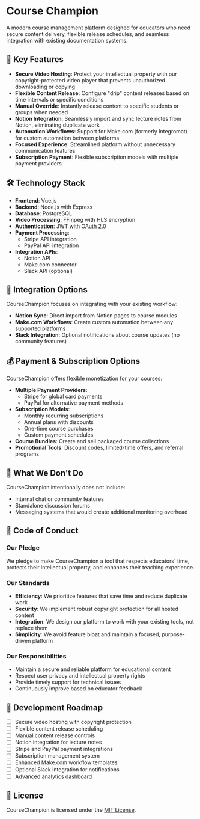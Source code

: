 # Course Champion

A modern course management platform designed for educators who need secure content delivery, flexible release schedules, and seamless integration with existing documentation systems.

## 🚀 Key Features

- **Secure Video Hosting**: Protect your intellectual property with our copyright-protected video player that prevents unauthorized downloading or copying
- **Flexible Content Release**: Configure "drip" content releases based on time intervals or specific conditions
- **Manual Override**: Instantly release content to specific students or groups when needed
- **Notion Integration**: Seamlessly import and sync lecture notes from Notion, eliminating duplicate work
- **Automation Workflows**: Support for Make.com (formerly Integromat) for custom automation between platforms
- **Focused Experience**: Streamlined platform without unnecessary communication features
- **Subscription Payment**: Flexible subscription models with multiple payment providers

## 🛠️ Technology Stack

- **Frontend**: Vue.js
- **Backend**: Node.js with Express
- **Database**: PostgreSQL
- **Video Processing**: FFmpeg with HLS encryption
- **Authentication**: JWT with OAuth 2.0
- **Payment Processing**:
  - Stripe API integration
  - PayPal API integration
- **Integration APIs**: 
  - Notion API
  - Make.com connector
  - Slack API (optional)

## 🔄 Integration Options

CourseChampion focuses on integrating with your existing workflow:

- **Notion Sync**: Direct import from Notion pages to course modules
- **Make.com Workflows**: Create custom automation between any supported platforms
- **Slack Integration**: Optional notifications about course updates (no community features)

## 💰 Payment & Subscription Options

CourseChampion offers flexible monetization for your courses:

- **Multiple Payment Providers**:
  - Stripe for global card payments
  - PayPal for alternative payment methods
- **Subscription Models**:
  - Monthly recurring subscriptions
  - Annual plans with discounts
  - One-time course purchases
  - Custom payment schedules
- **Course Bundles**: Create and sell packaged course collections
- **Promotional Tools**: Discount codes, limited-time offers, and referral programs

## 🚫 What We Don't Do

CourseChampion intentionally does not include:
- Internal chat or community features
- Standalone discussion forums
- Messaging systems that would create additional monitoring overhead

## 📝 Code of Conduct

### Our Pledge

We pledge to make CourseChampion a tool that respects educators' time, protects their intellectual property, and enhances their teaching experience.

### Our Standards

- **Efficiency**: We prioritize features that save time and reduce duplicate work
- **Security**: We implement robust copyright protection for all hosted content
- **Integration**: We design our platform to work with your existing tools, not replace them
- **Simplicity**: We avoid feature bloat and maintain a focused, purpose-driven platform

### Our Responsibilities

- Maintain a secure and reliable platform for educational content
- Respect user privacy and intellectual property rights
- Provide timely support for technical issues
- Continuously improve based on educator feedback

## 🔄 Development Roadmap

- [ ] Secure video hosting with copyright protection
- [ ] Flexible content release scheduling
- [ ] Manual content release controls
- [ ] Notion integration for lecture notes
- [ ] Stripe and PayPal payment integrations
- [ ] Subscription management system
- [ ] Enhanced Make.com workflow templates
- [ ] Optional Slack integration for notifications
- [ ] Advanced analytics dashboard

## 📜 License

CourseChampion is licensed under the [MIT License](LICENSE).